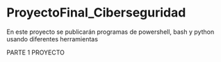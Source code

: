 # ProyectoFinal_Ciberseguridad
En este proyecto se publicarán programas de powershell, bash y python usando diferentes herramientas


PARTE 1 PROYECTO
